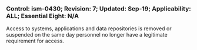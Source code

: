 ### Control: ism-0430; Revision: 7; Updated: Sep-19; Applicability: ALL; Essential Eight: N/A
<p>Access to systems, applications and data repositories is removed or suspended on the same day personnel no longer have a legitimate requirement for access.</p>